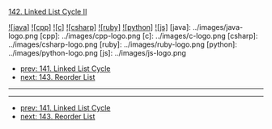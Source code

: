 [142. Linked List Cycle II](https://leetcode.com/problems/linked-list-cycle-ii/)

[![java]](../java/142-linked-list-cycle-ii.md)
[![cpp]](../cpp/142-linked-list-cycle-ii.md)
[![c]](../c/142-linked-list-cycle-ii.md)
[![csharp]](../csharp/142-linked-list-cycle-ii.md)
[![ruby]](../ruby/142-linked-list-cycle-ii.md)
[![python]](../python/142-linked-list-cycle-ii.md)
[![js]](../js/142-linked-list-cycle-ii.md)
[java]: ../images/java-logo.png
[cpp]: ../images/cpp-logo.png
[c]: ../images/c-logo.png
[csharp]: ../images/csharp-logo.png
[ruby]: ../images/ruby-logo.png
[python]: ../images/python-logo.png
[js]: ../images/js-logo.png

- [prev: 141. Linked List Cycle](141-linked-list-cycle.md)
- [next: 143. Reorder List](143-reorder-list.md)

---



---

- [prev: 141. Linked List Cycle](141-linked-list-cycle.md)
- [next: 143. Reorder List](143-reorder-list.md)
